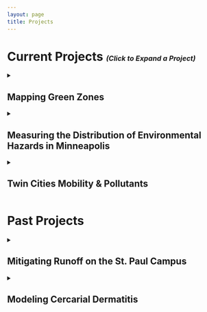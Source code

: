 ```yaml
---
layout: page
title: Projects
---
```


<!-- For Collapible cell formatting - https://developer.mozilla.org/en-US/docs/Web/HTML/Element/details -->

<h1><b>Current Projects</b> <small><small><small><i>(Click to Expand a Project)</i></small></small></small></h1>
<!-- Mapping Green Zones -->
<details>
<summary><h2>Mapping Green Zones</h2>
</summary>

<h3>One Sentence Description</h3>

Create an interactive web site that promotes environmental justice and highlights the characteristics of the protected municipal <a href="https://www2.minneapolismn.gov/government/departments/health/environmental-programs/sustainability/green-zones/">Green Zones</a> in Minneapolis.

<center>
<h3> 
<a href="https://rwhendrickson.github.io/MappingGZ/MVP_2" class="btn" style = "color: Blue">Map</a>
<a href="https://github.com/RwHendrickson/MappingGZ" class="btn" style = "color: Blue">Repository</a> 
</h3>
</center>

<hr><hr><hr>
</details>
<!-- Env Hazards in Mpls -->
<details>
<summary><h2>Measuring the Distribution of Environmental Hazards in Minneapolis</h2>
</summary>

<center>
<h3> 
<a href="https://github.com/RwHendrickson/GIS5571/blob/main/Final_Project" class="btn" style = "color: Blue">Repository</a>
</h3>
</center>

<h3><b> Abstract </b></h3>

It is understood that some parts of Minneapolis experience a greater burden of environmental hazard than others. Anecdotally and visually, this can be correlated to <a href="https://legacy.umn.edu/stories/a-city-divided-0">restrictive housing practices</a> of the early to mid 20th century. This project aims to quantify the cumulative environmental harms across Minneapolis at a fine spatial resolution with the intention of spatially correlating this with historic restrictive housing practices and modern demographics.
<br><br>
<center>
<img src="../figs/AirQualityHazardsAndAsthma.png" alt="AirQualityHazardsAndAsthma.png" class="responsive" width = 600/>
</center>

<center>
<br>
<h3> An example of an air quality hazard index </h3>
<img src="../figs/ExampleHazardIndex.png" alt="ExampleHazardIndex.png" class="responsive" width = 600/>
</center>

<center>
<h3> Interpolation of 6-Month Average PM2.5 Observations</h3>
<img src="../figs/Purple Air Interpolation.png" alt="Purple Air Interpolation.png" class="responsive" width = 600/>
</center>

<h3><b> Data Sources </b></h3>

<h4> <a href="https://files.pca.state.mn.us/pub/file_requests/datasets/Air/">MPCA's Permitted Industrial Emissions</a> </h4>
<h4> <a href="https://gisdata.mn.gov/dataset/trans-aadt-traffic-segments">MnDoT's Annual Average Daily Traffic (AADT)</a> </h4>
<h4> <a href="https://www.cdc.gov/places/index.html">PLACES Asthma Rates</a> </h4>
<h4> <a href="https://map.purpleair.com/1/mAQI/a60/p604800/cC0#11/44.9402/-93.2188">PurpleAir Observed Particulate Matter 2.5 (PM2.5)</a> </h4>

<hr><hr><hr>
</details>
<!-- Mobility -->
<details>
<summary><h2>Twin Cities Mobility & Pollutants</h2>
</summary>

In this project, I am working with <a href="https://cla.umn.edu/about/directory/profile/dizhu">Dr. Di Zhu</a> and the GeoDI lab to explore the scaling relationships between human mobility and pollutants in the Twin Cities Metropolitan Area (TCMA). This involves:
<br> <br>
<ol>
<li>Cleaning and aggregating large datasets of:</li>
<ul>
<br>
<li>Device trajectories in the TCMA </li>
<ul><li>Data funded by Center for Urban & Regional Affairs (<a href="https://www.cura.umn.edu/">CURA</a>) </li></ul>
<li>Daily carbon dioxide emissions (<a href="https://www.nature.com/articles/s41597-022-01657-z">Source</a>) </li>
<li>PurpleAir Observed Particulate Matter 2.5 (PM2.5) (<a href="https://map.purpleair.com/1/mAQI/a60/p604800/cC0#11/44.9402/-93.2188">Source</a>) </li>
</ul>
<br>
<li>Measuring human mobility indices at various time scales</li>
<br>
<li>Exploring relationships between mobility indices, observed PM2.5, and municipal carbon emissions</li>
</ol>

<center>
<img src="../figs/mpls_mobility.svg" alt="mpls_mobility.svg" class="responsive" width = 600/>
</center>

<hr><hr><hr>
</details>

<h1><b>Past Projects</b></h1>
<!-- Mitigating Runoff -->
<details>
<summary><h2>Mitigating Runoff on the St. Paul Campus</h2>
</summary>

The goal of this project was to find the most cost-effective storm-water runoff mitigation strategy for the St. Paul Campus of the University of Minnesota.
<br> <br>
This involved modeling Rainfall at Surface (RAS) and Surface Absorption (SA) to estimate runoff across the study area as well as approximating flow accumulation using Digital Elevation Model (DEM) data. Upon diagnosing the current condition of the campus’ storm preparedness, mitigation measures were proposed to bring net runoff of each watershed to zero.
<br> <br>
<center>
    <img src="../figs/25mm_Mitigation_map.png" title="25mm Storm Mitigation" class = "responsive" width="500">
<!--<iframe src="../figs/25mm_Mitigation_map.pdf#toolbar=0" title="25mm Storm Mitigation" width="100%" height="1000px">
</iframe>-->
</center>

<hr><hr><hr>
</details>
<!-- Swimmers Itch -->
<details>
<summary><h2>Modeling Cercarial Dermatitis</h2>
</summary>

<center>
<img src="../figs/REU Poster.png" alt="REU Poster.png" class="responsive" width = 500/>
</center>
<br> <br>
In the summer of 2016, I participated in an undergraduate research experience at the University of Wisconsin – La Crosse. Following their crash course in mathematical ecology, my mentors, <a href="https://www.uwlax.edu/profile/gsandland/">Dr. Greg Sandland</a> and <a href="https://www.uwlax.edu/profile/jpeirce/">Dr. James Peirce</a>, paired me with another undergraduate student, <a href="http://feffermanlab.org/kelly.html">Kelly Buch</a>.
<br> <br>
Tasked with finding our own research topic, my partner and I scoured countless articles and research papers. We eventually resolved to study cercarial dermatitis, also known as swimmers’ itch, because the control practices at that time were particularly harmful to lake ecosystems. By the end of the summer, we had built our own mathematical model of the parasite-host dynamics and coded a specialized RK4 differential equation solver into Matlab. This allowed us to experiment with more ecologically sound treatment methods and devise recommendations for lake management across the Midwest.
<br> <br>
We later presented our project at the 2017 Joint Mathematics Meeting in Atlanta, and our preliminary work led to a <a href="https://www.researchgate.net/publication/342077609_A_mathematical_model_for_the_control_of_swimmer%27s_itch">publication</a> in 2020 by Dr. Peirce and Dr. Sandland, in which we are acknowledged.

<hr><hr><hr>
</details>

